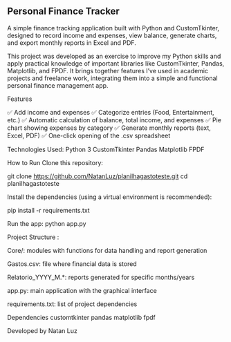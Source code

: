## Personal Finance Tracker

A simple finance tracking application built with Python and CustomTkinter, designed to record income and expenses, view balance, generate charts, and export monthly reports in Excel and PDF.

This project was developed as an exercise to improve my Python skills and apply practical knowledge of important libraries like CustomTkinter, Pandas, Matplotlib, and FPDF. It brings together features I’ve used in academic projects and freelance work, integrating them into a simple and functional personal finance management app.

Features

✅ Add income and expenses
✅ Categorize entries (Food, Entertainment, etc.)
✅ Automatic calculation of balance, total income, and expenses
✅ Pie chart showing expenses by category
✅ Generate monthly reports (text, Excel, PDF)
✅ One-click opening of the .csv spreadsheet

Technologies Used:
Python 3
CustomTkinter
Pandas
Matplotlib
FPDF

How to Run
Clone this repository:

git clone https://github.com/NatanLuz/planilhagastoteste.git
cd planilhagastoteste

Install the dependencies (using a virtual environment is recommended):

pip install -r requirements.txt


Run the app:
python app.py

Project Structure :

Core/: modules with functions for data handling and report generation

Gastos.csv: file where financial data is stored

Relatorio_YYYY_M.*: reports generated for specific months/years

app.py: main application with the graphical interface

requirements.txt: list of project dependencies

Dependencies
customtkinter
pandas
matplotlib
fpdf

Developed by Natan Luz

